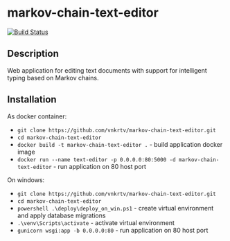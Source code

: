 # markov-chain-text-editor

[![Build Status](https://travis-ci.com/vnkrtv/markov-chain-text-editor.svg?branch=master)](https://travis-ci.com/vnkrtv/markov-chain-text-editor)

## Description  

Web application for editing text documents with support for intelligent typing based on Markov chains.

## Installation  

As docker container:
- ```git clone https://github.com/vnkrtv/markov-chain-text-editor.git```
- ```cd markov-chain-text-editor```
- ```docker build -t markov-chain-text-editor .``` - build application docker image
- ```docker run --name text-editor -p 0.0.0.0:80:5000 -d markov-chain-text-editor``` - run application on 80 host port  

On windows:
- ```git clone https://github.com/vnkrtv/markov-chain-text-editor.git```
- ```cd markov-chain-text-editor```
- ```powershell .\deploy\deploy_on_win.ps1``` - create virtual environment and apply database migrations
- ```.\venv\Scripts\activate``` - activate virtual environment
- ```gunicorn wsgi:app -b 0.0.0.0:80``` - run application on 80 host port
